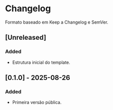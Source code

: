 # Changelog
Formato baseado em Keep a Changelog e SemVer.

## [Unreleased]
### Added
- Estrutura inicial do template.

## [0.1.0] - 2025-08-26
### Added
- Primeira versão pública.
